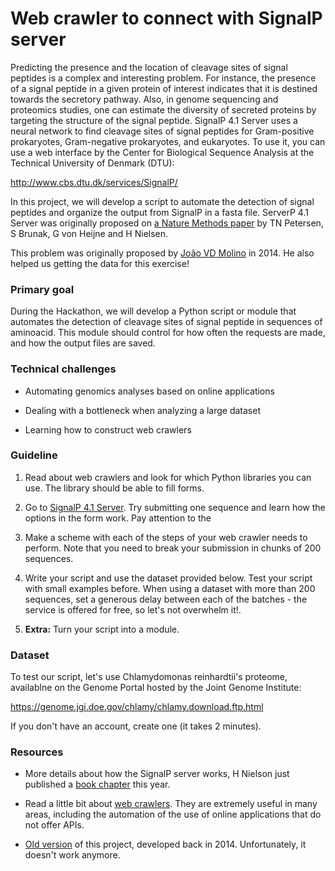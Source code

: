 # Web crawler to connect with SignalP server

Predicting the presence and the location of cleavage sites of signal peptides is a complex and interesting problem. For instance, the presence of a signal peptide in a given protein of interest indicates that it is destined towards the secretory pathway. Also, in genome sequencing and proteomics studies, one can estimate the diversity of secreted proteins by targeting the structure of the signal peptide. SignalP 4.1 Server uses a neural network to find cleavage sites of signal peptides for Gram-positive prokaryotes, Gram-negative prokaryotes, and eukaryotes. To use it, you can use a web interface by the Center for Biological Sequence Analysis at the Technical University of Denmark (DTU):

http://www.cbs.dtu.dk/services/SignalP/

In this project, we will develop a script to automate the detection of signal peptides and organize the output from SignalP in a fasta file. ServerP 4.1 Server was originally proposed on [a Nature Methods paper](https://www.nature.com/articles/nmeth.1701) by TN Petersen, S Brunak, G von Heijne and H Nielsen.

This problem was originally proposed by [João VD Molino](https://www.researchgate.net/profile/Joao_Molino) in 2014. He also helped us getting the data for this exercise!

### Primary goal

During the Hackathon, we will develop a Python script or module that automates the detection of cleavage sites of signal peptide in sequences of aminoacid. This module should control for how often the requests are made, and how the output files are saved.


### Technical challenges

* Automating genomics analyses based on online applications

* Dealing with a bottleneck when analyzing a large dataset

* Learning how to construct web crawlers


### Guideline

1. Read about web crawlers and look for which Python libraries you can use. The library should be able to fill forms.

2. Go to [SignalP 4.1 Server](http://www.cbs.dtu.dk/services/SignalP/). Try submitting one sequence and learn how the options in the form work. Pay attention to the

3. Make a scheme with each of the steps of your web crawler needs to perform. Note that you need to break your submission in chunks of 200 sequences.

4. Write your script and use the dataset provided below. Test your script with small examples before. When using a dataset with more than 200 sequences, set a generous delay between each of the batches - the service is offered for free, so let's not overwhelm it!.

5. **Extra:** Turn your script into a module.


### Dataset

To test our script, let's use Chlamydomonas reinhardtii's proteome, availablne on the Genome Portal hosted by the Joint Genome Institute:

https://genome.jgi.doe.gov/chlamy/chlamy.download.ftp.html

If you don't have an account, create one (it takes 2 minutes).

### Resources

* More details about how the SignalP server works, H Nielson just published a [book chapter](https://link.springer.com/protocol/10.1007%2F978-1-4939-7015-5_6) this year.

* Read a little bit about [web crawlers](https://en.wikipedia.org/wiki/Web_crawler). They are extremely useful in many areas, including the automation of the use of online applications that do not offer APIs.

* [Old version](https://github.com/thmosqueiro/SignalPclient) of this project, developed back in 2014. Unfortunately, it doesn't work anymore.
